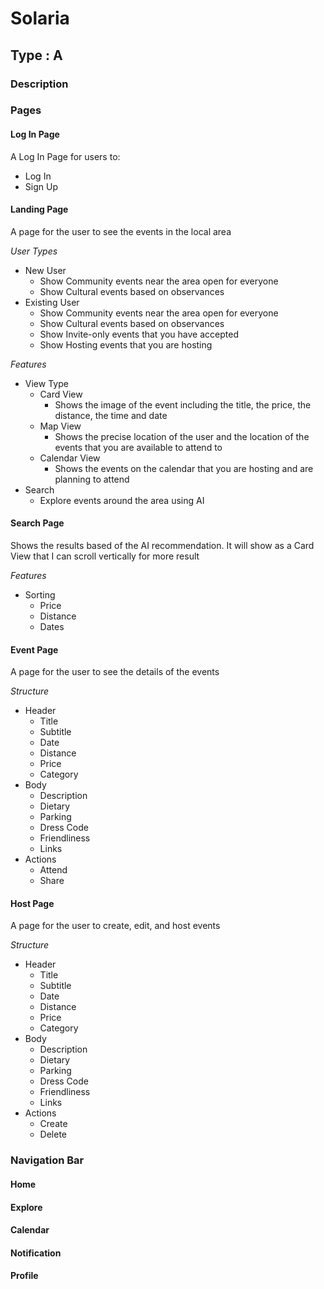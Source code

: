 # Solaria
## Type : A
### Description





### Pages
#### Log In Page
A Log In Page for users to:
* Log In
* Sign Up

#### Landing Page
A page for the user to see the events in the local area

*User Types*
* New User
  * Show Community events near the area open for everyone
  * Show Cultural events based on observances
* Existing User
  * Show Community events near the area open for everyone
  * Show Cultural events based on observances
  * Show Invite-only events that you have accepted
  * Show Hosting events that you are hosting

*Features*
* View Type
  * Card View
    * Shows the image of the event including the title, the price, the distance, the time and date
  * Map View
    * Shows the precise location of the user and the location of the events that you are available to attend to
  * Calendar View
    * Shows the events on the calendar that you are hosting and are planning to attend
* Search
  * Explore events around the area using AI

#### Search Page
Shows the results based of the AI recommendation. It will show as a Card View that I can scroll vertically for more result

*Features*
* Sorting
  * Price
  * Distance
  * Dates

#### Event Page
A page for the user to see the details of the events

*Structure*
* Header
  * Title
  * Subtitle
  * Date
  * Distance
  * Price
  * Category
* Body
  * Description
  * Dietary
  * Parking
  * Dress Code
  * Friendliness
  * Links
* Actions
  * Attend
  * Share

#### Host Page
A page for the user to create, edit, and host events


*Structure*
* Header
  * Title
  * Subtitle
  * Date
  * Distance
  * Price
  * Category
* Body
  * Description
  * Dietary
  * Parking
  * Dress Code
  * Friendliness
  * Links
* Actions
  * Create
  * Delete

### Navigation Bar
#### Home
#### Explore
#### Calendar
#### Notification
#### Profile

